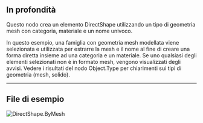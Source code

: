 ## In profondità
Questo nodo crea un elemento DirectShape utilizzando un tipo di geometria mesh con categoria, materiale e un nome univoco.

In questo esempio, una famiglia con geometria mesh modellata viene selezionata e utilizzata per estrarre la mesh e il nome al fine di creare una forma diretta insieme ad una categoria e un materiale. Se uno qualsiasi degli elementi selezionati non è in formato mesh, vengono visualizzati degli avvisi. Vedere i risultati del nodo Object.Type per chiarimenti sui tipi di geometria (mesh, solido).

___
## File di esempio

![DirectShape.ByMesh](./Revit.Elements.DirectShape.ByMesh_img.jpg)
